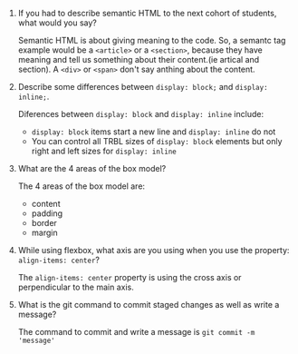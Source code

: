 1. If you had to describe semantic HTML to the next cohort of students, what would you say?

   Semantic HTML is about giving meaning to the code. So, a semantc tag example would be a ```<article>``` or a ```<section>```, because
   they have meaning and tell us something about their content.(ie artical and section). A ```<div>``` or ```<span>``` don't say 
   anthing about the content.

2. Describe some differences between ```display: block;``` and ```display: inline;```.
  
   Diferences between ```display: block``` and ```display: inline``` include:
   - ```display: block``` items start a new line and ```display: inline``` do not
   - You can control all TRBL sizes of ```display: block``` elements but only right and left sizes for ```display: inline```

3. What are the 4 areas of the box model?

   The 4 areas of the box model are:
   - content
   - padding
   - border
   - margin

4. While using flexbox, what axis are you using when you use the property: ```align-items: center```?

   The ```align-items: center``` property is using the cross axis or perpendicular to the main axis.

5. What is the git command to commit staged changes as well as write a message?

   The command to commit and write a message is ```git commit -m 'message'```